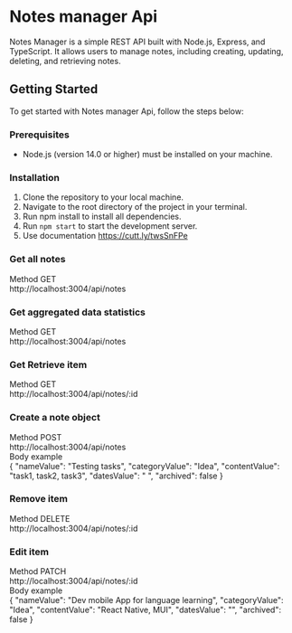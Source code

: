 # Notes manager Api

Notes Manager  is a simple REST API built with Node.js, Express, and TypeScript. It allows users to manage notes, including creating, updating, deleting, and retrieving notes.

## Getting Started

To get started with Notes manager Api, follow the steps below:

### Prerequisites

* Node.js (version 14.0 or higher) must be installed on your machine.


### Installation

1. Clone the repository to your local machine.
2. Navigate to the root directory of the project in your terminal.
3. Run npm install to install all dependencies.
4. Run `npm start` to start the development server.
5. Use documentation https://cutt.ly/twsSnFPe


### Get all notes
Method GET<br>
http://localhost:3004/api/notes

### Get aggregated data statistics
Method GET<br>
http://localhost:3004/api/notes

### Get Retrieve item
Method GET<br>
http://localhost:3004/api/notes/:id

### Create a note object
Method POST <br>
http://localhost:3004/api/notes <br>
Body example <br>
  {
  "nameValue": "Testing tasks",
  "categoryValue": "Idea",
  "contentValue": "task1, task2, task3",
  "datesValue": " ",
  "archived": false
  }

### Remove item
Method DELETE<br>
http://localhost:3004/api/notes/:id

### Edit item
Method PATCH<br>
http://localhost:3004/api/notes/:id <br>
Body example <br>
{
"nameValue": "Dev mobile App for language learning",
"categoryValue": "Idea",
"contentValue": "React Native, MUI",
"datesValue": "",
"archived": false
}

